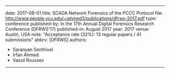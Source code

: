---

date: 2017-08-01
title: SCADA Network Forensics of the PCCC Protocol
file: http://www.people.vcu.edu/~iahmed3/publications/dfrws-2017.pdf
type: conference
published-by: In the 17th Annual Digital Forensics Research Conference (DFRWS'17)
published-in: August 2017
year: 2017
venue: Austin, USA
note: "Acceptance rate (32%): 13 regular papers / 41 submissions"
abbrv: [DFRWS]
authors:
  - Saranyan Senthivel
  - Irfan Ahmed
  - Vassil Roussev

---